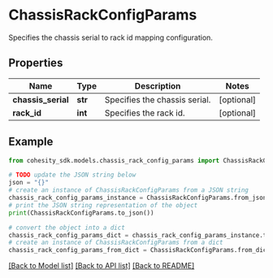 # ChassisRackConfigParams

Specifies the chassis serial to rack id mapping configuration.

## Properties

Name | Type | Description | Notes
------------ | ------------- | ------------- | -------------
**chassis_serial** | **str** | Specifies the chassis serial. | [optional] 
**rack_id** | **int** | Specifies the rack id. | [optional] 

## Example

```python
from cohesity_sdk.models.chassis_rack_config_params import ChassisRackConfigParams

# TODO update the JSON string below
json = "{}"
# create an instance of ChassisRackConfigParams from a JSON string
chassis_rack_config_params_instance = ChassisRackConfigParams.from_json(json)
# print the JSON string representation of the object
print(ChassisRackConfigParams.to_json())

# convert the object into a dict
chassis_rack_config_params_dict = chassis_rack_config_params_instance.to_dict()
# create an instance of ChassisRackConfigParams from a dict
chassis_rack_config_params_from_dict = ChassisRackConfigParams.from_dict(chassis_rack_config_params_dict)
```
[[Back to Model list]](../README.md#documentation-for-models) [[Back to API list]](../README.md#documentation-for-api-endpoints) [[Back to README]](../README.md)


